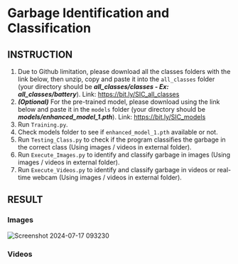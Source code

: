 # Garbage Identification and Classification
## INSTRUCTION
1. Due to Github limitation, please download all the classes folders with the link below, then unzip, copy and paste it into the `all_classes` folder (your directory should be ***all_classes/classes - Ex: all_classes/battery***). Link: https://bit.ly/SIC_all_classes
2. ***(Optional)*** For the pre-trained model, please download using the link below and paste it in the `models` folder (your directory should be ***models/enhanced_model_1.pth***). Link: https://bit.ly/SIC_models
3. Run `Training.py`.
4. Check models folder to see if `enhanced_model_1.pth` available or not.
5. Run `Testing_Class.py` to check if the program classifies the garbage in the correct class (Using images / videos in external folder).
6. Run `Execute_Images.py` to identify and classify garbage in images (Using images / videos in external folder).
7. Run `Execute_Videos.py` to identify and classify garbage in videos or real-time webcam (Using images / videos in external folder).
## RESULT
### Images
![Screenshot 2024-07-17 093230](https://github.com/user-attachments/assets/e702785d-3a18-4050-9b86-00753e3a0e30)
### Videos
